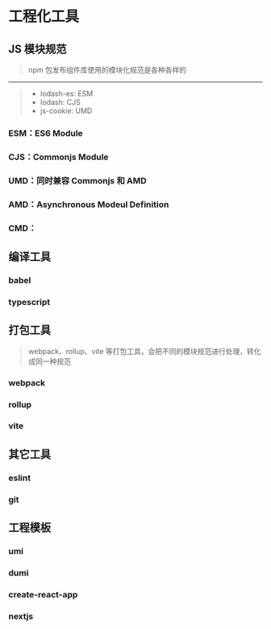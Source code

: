 # 工程化工具

## JS 模块规范

> npm 包发布组件库使用的模块化规范是各种各样的

---

> - lodash-es: ESM
> - lodash: CJS
> - js-cookie: UMD

### ESM：ES6 Module

### CJS：Commonjs Module

### UMD：同时兼容 Commonjs 和 AMD

### AMD：Asynchronous Modeul Definition

### CMD：

## 编译工具

### babel

### typescript

## 打包工具

> webpack、rollup、vite 等打包工具，会把不同的模块规范进行处理，转化成同一种规范

### webpack

### rollup

### vite

## 其它工具

### eslint

### git

## 工程模板

### umi

### dumi

### create-react-app

### nextjs
